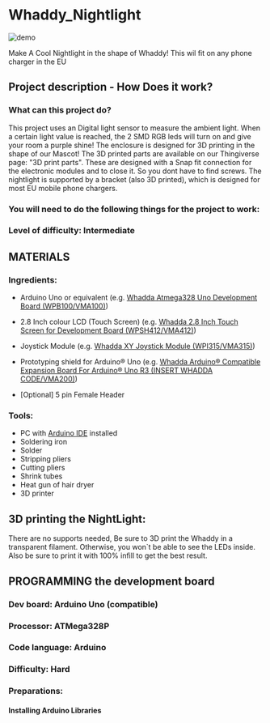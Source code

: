# Whaddy_Nightlight

![demo](./pictures/demo.png)

Make A Cool Nightlight in the shape of Whaddy! This wil fit on any phone charger in the EU

## Project description - How Does it work?

### What can this project do?
This project uses an Digital light sensor to measure the ambient light. When a certain light value is reached, the 2 SMD RGB leds will turn on and give your room a purple shine!
The enclosure is designed for 3D printing in the shape of our Mascot!
The 3D printed parts are available on our Thingiverse page: "3D print parts". These are designed with a Snap fit connection for the electronic modules and to close it. So you dont have to find screws. 
The nightlight is supported by a bracket (also  3D printed), which is designed for most EU mobile phone chargers.

### You will need to do the following things for the project to work:

### Level of difficulty: Intermediate

## MATERIALS

### Ingredients:
*  Arduino Uno or equivalent (e.g. [Whadda Atmega328 Uno Development Board (WPB100/VMA100)](https://www.vellemanformakers.com/product/atmega328-uno-development-board-vma100/))
* 2.8 Inch colour LCD (Touch Screen) (e.g. [Whadda 2.8 Inch Touch Screen for Development Board (WPSH412/VMA412)](https://www.vellemanformakers.com/product/2-8-inch-touch-screen-for-development-board-vma412/))
* Joystick Module (e.g. [Whadda XY Joystick Module (WPI315/VMA315)](https://www.vellemanformakers.com/product/xy-joystick-module-2-pcs-vma315/))
* Prototyping shield for Arduino® Uno (e.g. [Whadda Arduino® Compatible Expansion Board For Arduino® Uno R3 (INSERT WHADDA CODE/VMA200)](https://www.vellemanformakers.com/product/arduino-compatible-expansion-board-for-arduino-uno-r3-vma200/))

* [Optional] 5 pin Female Header

### Tools:
* PC with [Arduino IDE](https://www.arduino.cc/en/Main/Software) installed
* Soldering iron
* Solder
* Stripping pliers
* Cutting pliers
* Shrink tubes
* Heat gun of hair dryer
* 3D printer

## 3D printing the NightLight:

There are no supports needed, Be sure to 3D print the Whaddy in a transparent filament. Otherwise, you won`t be able to see the LEDs inside. 
Also be sure to print it with 100% infill to get the best result.

## PROGRAMMING  the development board

### Dev board: Arduino Uno (compatible)

### Processor: ATMega328P

### Code language: Arduino

### Difficulty: Hard

### Preparations:
#### Installing Arduino Libraries
